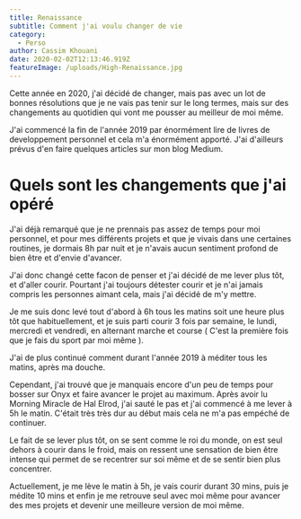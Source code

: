 ```yaml
---
title: Renaissance
subtitle: Comment j'ai voulu changer de vie
category:
  - Perso
author: Cassim Khouani
date: 2020-02-02T12:13:46.919Z
featureImage: /uploads/High-Renaissance.jpg
---
```

Cette année en 2020, j'ai décidé de changer, mais pas avec un lot de bonnes résolutions que je ne vais pas tenir sur le long termes, mais sur des changements au quotidien qui vont me pousser au meilleur de moi même.



J'ai commencé la fin de l'année 2019 par énormément lire de livres de developpement personnel et cela m'a énormément apporté. J'ai d'ailleurs prévus d'en faire quelques articles sur mon blog Medium.

# Quels sont les changements que j'ai opéré

J'ai déjà remarqué que je ne prennais pas assez de temps pour moi personnel, et pour mes différents projets et que je vivais dans une certaines routines, je dormais 8h par nuit et je n'avais aucun sentiment profond de bien être et d'envie d'avancer.

J'ai donc changé cette facon de penser et j'ai décidé de me lever plus tôt, et d'aller courir. Pourtant j'ai toujours détester courir et je n'ai jamais compris les personnes aimant cela, mais j'ai décidé de m'y mettre.

Je me suis donc levé tout d'abord à 6h tous les matins soit une heure plus tôt que habituellement, et je suis parti courir 3 fois par semaine, le lundi, mercredi et vendredi, en alternant marche et course ( C'est la première fois que je fais du sport par moi même ).

J'ai de plus continué comment durant l'année 2019 à méditer tous les matins, après ma douche.

Cependant, j'ai trouvé que je manquais encore d'un peu de temps pour bosser sur Onyx et faire avancer le projet au maximum. Après avoir lu Morning Miracle de Hal Elrod, j'ai sauté le pas et j'ai commencé à me lever à 5h le matin. C'était très très dur au début mais cela ne m'a pas empéché de continuer.

Le fait de se lever plus tôt, on se sent comme le roi du monde, on est seul dehors à courir dans le froid, mais on ressent une sensation de bien être intense qui permet de se recentrer sur soi même et de se sentir bien plus concentrer.

Actuellement, je me lève le matin à 5h, je vais courir durant 30 mins, puis je médite 10 mins et enfin je me retrouve seul avec moi même pour avancer des mes projets et devenir une meilleure version de moi même.
